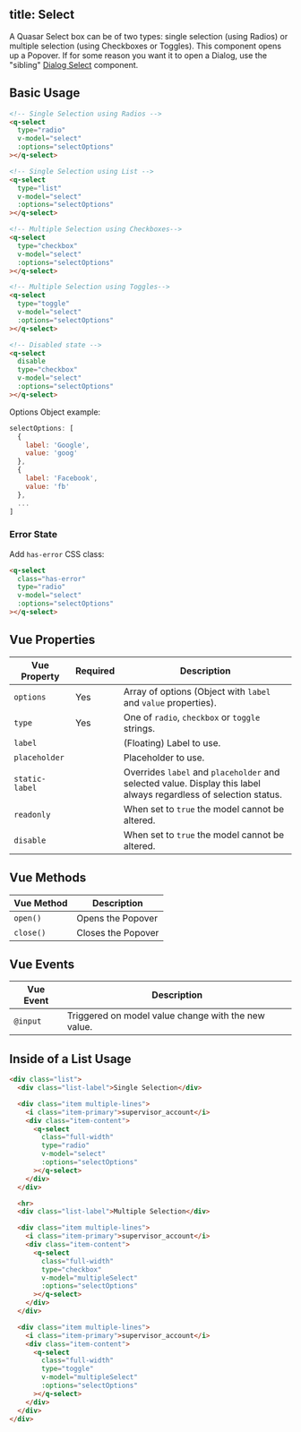 title: Select
---
A Quasar Select box can be of two types: single selection (using Radios) or multiple selection (using Checkboxes or Toggles). This component opens up a Popover. If for some reason you want it to open a Dialog, use the "sibling" [Dialog Select](/components/dialog-select.html) component.

<input type="hidden" data-fullpage-demo="form/select/basic">

## Basic Usage

``` html
<!-- Single Selection using Radios -->
<q-select
  type="radio"
  v-model="select"
  :options="selectOptions"
></q-select>

<!-- Single Selection using List -->
<q-select
  type="list"
  v-model="select"
  :options="selectOptions"
></q-select>

<!-- Multiple Selection using Checkboxes-->
<q-select
  type="checkbox"
  v-model="select"
  :options="selectOptions"
></q-select>

<!-- Multiple Selection using Toggles-->
<q-select
  type="toggle"
  v-model="select"
  :options="selectOptions"
></q-select>

<!-- Disabled state -->
<q-select
  disable
  type="checkbox"
  v-model="select"
  :options="selectOptions"
></q-select>
```

Options Object example:
``` js
selectOptions: [
  {
    label: 'Google',
    value: 'goog'
  },
  {
    label: 'Facebook',
    value: 'fb'
  },
  ...
]
```

### Error State
Add `has-error` CSS class:
``` html
<q-select
  class="has-error"
  type="radio"
  v-model="select"
  :options="selectOptions"
></q-select>
```

## Vue Properties
| Vue Property | Required | Description |
| --- | --- | --- |
| `options` | Yes | Array of options (Object with `label` and `value` properties). |
| `type` | Yes | One of `radio`, `checkbox` or `toggle` strings. |
| `label` | | (Floating) Label to use. |
| `placeholder` | | Placeholder to use. |
| `static-label` | | Overrides `label` and `placeholder` and selected value. Display this label always regardless of selection status. |
| `readonly` | | When set to `true` the model cannot be altered. |
| `disable` | | When set to `true` the model cannot be altered. |

## Vue Methods

| Vue Method | Description |
| --- | --- |
| `open()` | Opens the Popover |
| `close()` | Closes the Popover |

## Vue Events
| Vue Event | Description |
| --- | --- |
| `@input` | Triggered on model value change with the new value. |

## Inside of a List Usage

``` html
<div class="list">
  <div class="list-label">Single Selection</div>

  <div class="item multiple-lines">
    <i class="item-primary">supervisor_account</i>
    <div class="item-content">
      <q-select
        class="full-width"
        type="radio"
        v-model="select"
        :options="selectOptions"
      ></q-select>
    </div>
  </div>

  <hr>
  <div class="list-label">Multiple Selection</div>

  <div class="item multiple-lines">
    <i class="item-primary">supervisor_account</i>
    <div class="item-content">
      <q-select
        class="full-width"
        type="checkbox"
        v-model="multipleSelect"
        :options="selectOptions"
      ></q-select>
    </div>
  </div>

  <div class="item multiple-lines">
    <i class="item-primary">supervisor_account</i>
    <div class="item-content">
      <q-select
        class="full-width"
        type="toggle"
        v-model="multipleSelect"
        :options="selectOptions"
      ></q-select>
    </div>
  </div>
</div>
```
